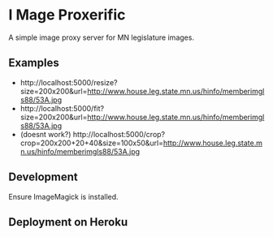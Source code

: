 # I Mage Proxerific

A simple image proxy server for MN legislature images.

## Examples

* http://localhost:5000/resize?size=200x200&url=http://www.house.leg.state.mn.us/hinfo/memberimgls88/53A.jpg
* http://localhost:5000/fit?size=200x200&url=http://www.house.leg.state.mn.us/hinfo/memberimgls88/53A.jpg
* (doesnt work?) http://localhost:5000/crop?crop=200x200+20+40&size=100x50&url=http://www.house.leg.state.mn.us/hinfo/memberimgls88/53A.jpg


## Development

Ensure ImageMagick is installed.

## Deployment on Heroku

